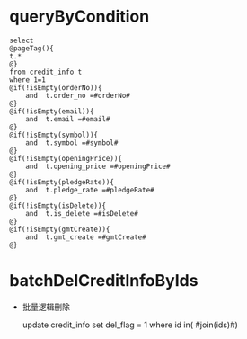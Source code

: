 queryByCondition
===


    select 
    @pageTag(){
    t.*
    @}
    from credit_info t
    where 1=1  
    @if(!isEmpty(orderNo)){
        and  t.order_no =#orderNo#
    @}
    @if(!isEmpty(email)){
        and  t.email =#email#
    @}
    @if(!isEmpty(symbol)){
        and  t.symbol =#symbol#
    @}
    @if(!isEmpty(openingPrice)){
        and  t.opening_price =#openingPrice#
    @}
    @if(!isEmpty(pledgeRate)){
        and  t.pledge_rate =#pledgeRate#
    @}
    @if(!isEmpty(isDelete)){
        and  t.is_delete =#isDelete#
    @}
    @if(!isEmpty(gmtCreate)){
        and  t.gmt_create =#gmtCreate#
    @}
    
    
    

batchDelCreditInfoByIds
===

* 批量逻辑删除

    update credit_info set del_flag = 1 where id  in( #join(ids)#)
    
